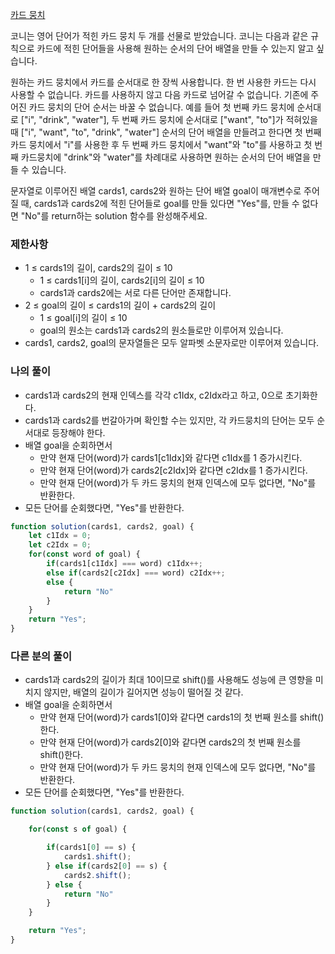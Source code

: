 <a href="https://school.programmers.co.kr/learn/courses/30/lessons/159994">카드 뭉치</a>

코니는 영어 단어가 적힌 카드 뭉치 두 개를 선물로 받았습니다. 코니는 다음과 같은 규칙으로 카드에 적힌 단어들을 사용해 원하는 순서의 단어 배열을 만들 수 있는지 알고 싶습니다.

원하는 카드 뭉치에서 카드를 순서대로 한 장씩 사용합니다.
한 번 사용한 카드는 다시 사용할 수 없습니다.
카드를 사용하지 않고 다음 카드로 넘어갈 수 없습니다.
기존에 주어진 카드 뭉치의 단어 순서는 바꿀 수 없습니다.
예를 들어 첫 번째 카드 뭉치에 순서대로 ["i", "drink", "water"], 두 번째 카드 뭉치에 순서대로 ["want", "to"]가 적혀있을 때 ["i", "want", "to", "drink", "water"] 순서의 단어 배열을 만들려고 한다면 첫 번째 카드 뭉치에서 "i"를 사용한 후 두 번째 카드 뭉치에서 "want"와 "to"를 사용하고 첫 번째 카드뭉치에 "drink"와 "water"를 차례대로 사용하면 원하는 순서의 단어 배열을 만들 수 있습니다.

문자열로 이루어진 배열 cards1, cards2와 원하는 단어 배열 goal이 매개변수로 주어질 때, cards1과 cards2에 적힌 단어들로 goal를 만들 있다면 "Yes"를, 만들 수 없다면 "No"를 return하는 solution 함수를 완성해주세요.

### 제한사항

- 1 ≤ cards1의 길이, cards2의 길이 ≤ 10
  - 1 ≤ cards1[i]의 길이, cards2[i]의 길이 ≤ 10
  - cards1과 cards2에는 서로 다른 단어만 존재합니다.
- 2 ≤ goal의 길이 ≤ cards1의 길이 + cards2의 길이
  - 1 ≤ goal[i]의 길이 ≤ 10
  - goal의 원소는 cards1과 cards2의 원소들로만 이루어져 있습니다.
- cards1, cards2, goal의 문자열들은 모두 알파벳 소문자로만 이루어져 있습니다.

### 나의 풀이

- cards1과 cards2의 현재 인덱스를 각각 c1Idx, c2Idx라고 하고, 0으로 초기화한다.
- cards1과 cards2를 번갈아가며 확인할 수는 있지만, 각 카드뭉치의 단어는 모두 순서대로 등장해야 한다.
- 배열 goal을 순회하면서 
    - 만약 현재 단어(word)가 cards1[c1Idx]와 같다면 c1Idx를 1 증가시킨다.
    - 만약 현재 단어(word)가 cards2[c2Idx]와 같다면 c2Idx를 1 증가시킨다.
    - 만약 현재 단어(word)가 두 카드 뭉치의 현재 인덱스에 모두 없다면, "No"를 반환한다.
- 모든 단어를 순회했다면, "Yes"를 반환한다.

```js
function solution(cards1, cards2, goal) {
    let c1Idx = 0;
    let c2Idx = 0;
    for(const word of goal) {
        if(cards1[c1Idx] === word) c1Idx++;
        else if(cards2[c2Idx] === word) c2Idx++;
        else {
            return "No"
        }
    }
    return "Yes";
}
```

### 다른 분의 풀이

- cards1과 cards2의 길이가 최대 10이므로 shift()를 사용해도 성능에 큰 영향을 미치지 않지만, 배열의 길이가 길어지면 성능이 떨어질 것 같다.
- 배열 goal을 순회하면서
    - 만약 현재 단어(word)가 cards1[0]와 같다면 cards1의 첫 번째 원소를 shift()한다.
    - 만약 현재 단어(word)가 cards2[0]와 같다면 cards2의 첫 번째 원소를 shift()한다.
    - 만약 현재 단어(word)가 두 카드 뭉치의 현재 인덱스에 모두 없다면, "No"를 반환한다.
- 모든 단어를 순회했다면, "Yes"를 반환한다.

```js
function solution(cards1, cards2, goal) {

    for(const s of goal) {

        if(cards1[0] == s) {
            cards1.shift();
        } else if(cards2[0] == s) {
            cards2.shift();
        } else {
            return "No"
        }
    }

    return "Yes";
}
```